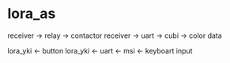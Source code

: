 # lora_as
 
receiver -> relay -> contactor
receiver -> uart -> cubi -> color data

lora_yki <- button 
lora_yki <- uart <- msi <- keyboart input